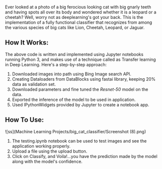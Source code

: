 Ever looked at a photo of a big ferocious looking cat with big gnarly teeth and having spots all over its body and wondered whether it is a leopard or a cheetah? Well, worry not as deeplearning's got your back. This is the implementation of a fully functional classifier that recognizes from among the various species of big cats like Lion, Cheetah, Leopard, or Jaguar.

## How It Works:
  
  The above code is written and implemented using Jupyter notebooks running Python 3, and makes use of a technique called as Transfer learning in Deep Learning. Here's a step-by-step approach:
  1. Downloaded images into path using Bing Image search API.
  2. Creating Dataloaders from DataBlocks using fastai library, keeping 20% data as validation set.
  3. Downloaded parameters and fine tuned the *Resnet-50* model on the data.
  4. Exported the inference of the model to be used in application.
  5. Used IPythonWidgets provided by Jupyter to create a notebook app.
  
  
## How To Use:

![ss](Machine Learning Projects/big_cat_classifier/Screenshot (8).png)

  1. The testing.ipynb notebook can be used to test images and see the application working properly.
  2. Upload a file using the upload button.
  3. Click on Classify, and Voila!...you have the prediction made by the model along with the model's confidence.
